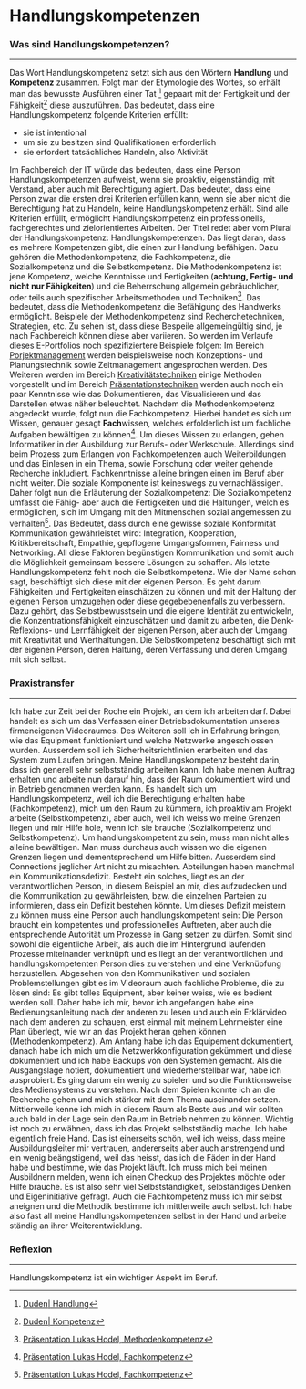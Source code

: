 # Handlungskompetenzen

### Was sind Handlungskompetenzen?
------
Das Wort Handlungskompetenz setzt sich aus den Wörtern **Handlung** und **Kompetenz** zusammen. Folgt man der Etymologie des Wortes, so erhält man das bewusste Ausführen einer Tat [^1]
gepaart mit der Fertigkeit und der Fähigkeit[^2] diese auszuführen. Das bedeutet, dass eine Handlungskompetenz folgende Kriterien erfüllt: 

- sie ist intentional 
- um sie zu besitzen sind Qualifikationen erforderlich 
- sie erfordert tatsächliches Handeln, also Aktivität

Im Fachbereich der IT würde das bedeuten, dass eine Person Handlungskompetenzen aufweist, wenn sie proaktiv, eigenständig, mit Verstand, aber auch mit Berechtigung agiert. Das bedeutet, dass eine Person zwar die ersten drei Kriterien erfüllen kann, wenn sie aber nicht die Berechtigung hat zu Handeln, keine Handlungskompetenz erhält. Sind alle Kriterien erfüllt, ermöglicht Handlungskompetenz ein professionells, fachgerechtes und zielorientiertes Arbeiten.
Der Titel redet aber vom Plural der Handlungskompetenz: Handlungskompetenzen. Das liegt daran, dass es mehrere Kompetenzen gibt, die einen zur Handlung befähigen. Dazu gehören die Methodenkompetenz, die Fachkompetenz, die Sozialkompetenz und die Selbstkompetenz. Die Methodenkompetenz ist jene Kompetenz, welche Kenntnisse und Fertigkeiten (**achtung, Fertig- und nicht nur Fähigkeiten**) und die Beherrschung allgemein gebräuchlicher, oder teils auch spezifischer Arbeitsmethoden und Techniken[^3].
Das bedeutet, dass die Methodenkompetenz die Befähigung des Handwerks ermöglicht. Beispiele der Methodenkompetenz sind Recherchetechniken, Strategien, etc. Zu sehen ist, dass diese Bespeile allgemeingültig sind, je nach Fachbereich können diese aber variieren. So werden im Verlaufe dieses E-Portfolios noch spezifiziertere Beispiele folgen: Im Bereich [Porjektmanagement](projektmanagement.md) werden beispielsweise noch Konzeptions- und Planungstechnik sowie Zeitmanagement angesprochen werden. Des Weiteren werden im Bereich [Kreativitätstechniken](kreativtechniken.md) einige Methoden vorgestellt und im Bereich [Präsentationstechniken](praesentationstechniken.md) werden auch noch ein paar Kenntnisse wie das Dokumentieren, das Visualisieren und das Darstellen etwas näher beleuchtet. 
Nachdem die Methodenkompetenz abgedeckt wurde, folgt nun die Fachkompetenz. Hierbei handet es sich um Wissen, genauer gesagt **Fach**wissen, welches erfolderlich ist um fachliche Aufgaben bewältigen zu können[^4]. Um dieses Wissen zu erlangen, gehen Informatiker in der Ausbildung zur Berufs- oder Werkschule. Allerdings sind beim Prozess zum Erlangen von Fachkompetenzen auch Weiterbildungen und das Einlesen in ein Thema, sowie Forschung oder weiter gehende Recherche inkludiert. 
Fachkenntnisse alleine bringen einen im Beruf aber nicht weiter. Die soziale Komponente ist keineswegs zu vernachlässigen. Daher folgt nun die Erläuterung der Sozialkompetenz: Die Sozialkompetenz umfasst die Fähig- aber auch die Fertigkeiten und die Haltungen, welch es ermöglichen, sich im Umgang mit den Mitmenschen sozial angemessen zu verhalten[^4]. Das Bedeutet, dass durch eine gewisse soziale Konformität Kommunikation gewährleistet wird: Integration, Kooperation, Kritikbereitschaft, Empathie, gepflogene Umgangsformen, Fairness und Networking. 
All diese Faktoren begünstigen Kommunikation und somit auch die Möglichkeit gemeinsam bessere Lösungen zu schaffen. 
Als letzte Handlungskompetenz fehlt noch die Selbstkompetenz. Wie der Name schon sagt, beschäftigt sich diese mit der eigenen Person. Es geht darum Fähigkeiten und Fertigkeiten einschätzen zu können und mit der Haltung der eigenen Person umzugehen oder diese gegebebenenfalls zu verbessern. Dazu gehört, das Selbstbewusstsein und die eigene Identität zu entwickeln, die Konzentrationsfähigkeit einzuschätzen und damit zu arbeiten, die Denk- Reflexions- und Lernfähigkeit der eigenen Person, aber auch der Umgang mit Kreativität und Werthaltungen. Die Selbstkompetenz beschäftigt sich mit der eigenen Person, deren Haltung, deren Verfassung und deren Umgang mit sich selbst. 



[^1]: [Duden| Handlung](https://www.duden.de/rechtschreibung/Handlung)
[^2]: [Duden| Kompetenz](https://www.duden.de/rechtschreibung/Kompetenz)
[^3]: [Präsentation Lukas Hodel, Methodenkompetenz](https://codingluke.github.io/bbzbl-modul-431/docs/themen/handlungskompetenz/)
[^4]: [Präsentation Lukas Hodel, Fachkompetenz](https://codingluke.github.io/bbzbl-modul-431/docs/themen/handlungskompetenz/)
[^5]: [Präsentation Lukas Hodel, Sozialkompetenz](https://codingluke.github.io/bbzbl-modul-431/docs/themen/handlungskompetenz/)
### Praxistransfer
------
Ich habe zur Zeit bei der Roche ein Projekt, an dem ich arbeiten darf. Dabei handelt es sich um das Verfassen einer Betriebsdokumentation unseres firmeneigenen Videoraumes. Des Weiteren soll ich in Erfahrung bringen, wie das Equipment funktioniert und welche Netzwerke angeschlossen wurden. Ausserdem soll ich Sicherheitsrichtlinien erarbeiten und das System zum Laufen bringen. 
Meine Handlungskompetenz besteht darin, dass ich generell sehr selbstständig arbeiten kann. Ich habe meinen Auftrag erhalten und arbeite nun darauf hin, dass der Raum dokumentiert wird und in Betrieb genommen werden kann. 
Es handelt sich um Handlungskompetenz, weil ich die Berechtigung erhalten habe (Fachkompetenz), mich um den Raum zu kümmern, ich proaktiv am Projekt arbeite (Selbstkompetenz), aber auch, weil ich weiss wo meine Grenzen liegen und mir Hilfe hole, wenn ich sie brauche (Sozialkompetenz und Selbstkompetenz). Um handlungskompetent zu sein, muss man nicht alles alleine bewältigen. Man muss durchaus auch wissen wo die eigenen Grenzen liegen und dementsprechend um Hilfe bitten. Ausserdem sind Connections jeglicher Art nicht zu misachten. Abteilungen haben manchmal ein Kommunikationsdefizit. Besteht ein solches, liegt es an der verantwortlichen Person, in diesem Beispiel an mir, dies aufzudecken und die Kommunikation zu gewährleisten, bzw. die einzelnen Parteien zu informieren, dass ein Defizit bestehen könnte. Um dieses Defizit meistern zu können muss eine Person auch handlungskompetent sein: Die Person braucht ein kompetentes und professionelles Auftreten, aber auch die entsprechende Autorität um Prozesse in Gang setzen zu dürfen. Somit sind sowohl die eigentliche Arbeit, als auch die im Hintergrund laufenden Prozesse miteinander verknüpft und es liegt an der verantwortlichen und handlungskompetenten Person dies zu verstehen und eine Verknüpfung herzustellen. 
Abgesehen von den Kommunikativen und sozialen Problemstellungen gibt es im Videoraum auch fachliche Probleme, die zu lösen sind: Es gibt tolles Equipment, aber keiner weiss, wie es bedient werden soll. Daher habe ich mir, bevor ich angefangen habe eine Bedienungsanleitung nach der anderen zu lesen und auch ein Erklärvideo nach dem anderen zu schauen, erst einmal mit meinem Lehrmeister eine Plan überlegt, wie wir an das Projekt heran gehen können (Methodenkompetenz). Am Anfang habe ich das Equipement dokumentiert, danach habe ich mich um die Netzwerkkonfiguration gekümmert und diese dokumentiert und ich habe Backups von den Systemen gemacht. Als die Ausgangslage notiert, dokumentiert und wiederherstellbar war, habe ich ausprobiert. Es ging darum ein wenig zu spielen und so die Funktionsweise des Mediensystems zu verstehen. Nach dem Spielen konnte ich an die Recherche gehen und mich stärker mit dem Thema auseinander setzen. Mittlerweile kenne ich mich in diesem Raum als Beste aus und wir sollten auch bald in der Lage sein den Raum in Betrieb nehmen zu können. 
Wichtig ist noch zu erwähnen, dass ich das Projekt selbstständig mache. Ich habe eigentlich freie Hand. Das ist einerseits schön, weil ich weiss, dass meine Ausbildungsleiter mir vertrauen, andererseits aber auch anstrengend und ein wenig beängstigend, weil das heisst, das ich die Fäden in der Hand habe und bestimme, wie das Projekt läuft. Ich muss mich bei meinen Ausbildnern melden, wenn ich einen Checkup des Projektes möchte oder Hilfe brauche. Es ist also sehr viel Selbstständigkeit, selbständiges Denken und Eigeninitiative gefragt. Auch die Fachkompetenz muss ich mir selbst aneignen und die Methodik bestimme ich mittlerweile auch selbst. Ich habe also fast all meine Handlungskompetenzen selbst in der Hand und arbeite ständig an ihrer Weiterentwicklung. 

### Reflexion
------
Handlungskompetenz ist ein wichtiger Aspekt im Beruf. 